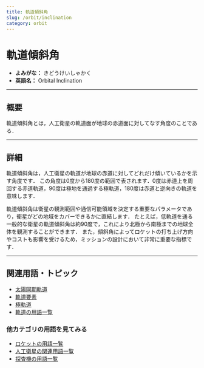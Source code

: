 ```yaml
---
title: 軌道傾斜角
slug: /orbit/inclination
category: orbit
---
```


# 軌道傾斜角

- **よみがな：** きどうけいしゃかく  
- **英語名：** Orbital Inclination  

---

## 概要

軌道傾斜角とは，人工衛星の軌道面が地球の赤道面に対してなす角度のことである．

---

## 詳細

軌道傾斜角は，人工衛星の軌道が地球の赤道に対してどれだけ傾いているかを示す角度です．
この角度は0度から180度の範囲で表されます．0度は赤道上を周回する赤道軌道，90度は極地を通過する極軌道，180度は赤道と逆向きの軌道を意味します．

軌道傾斜角は衛星の観測範囲や通信可能領域を決定する重要なパラメータであり，衛星がどの地域をカバーできるかに直結します．
たとえば，低軌道を通る一般的な衛星の軌道傾斜角は約90度で，これにより北極から南極までの地球全体を観測することができます．
また，傾斜角によってロケットの打ち上げ方向やコストも影響を受けるため，ミッションの設計において非常に重要な指標です．

---

## 関連用語・トピック

- [太陽同期軌道](/docs/orbit/sun-synchronous-orbit)
- [軌道要素](/docs/orbit/orbital-elements)
- [極軌道](/docs/orbit/polar-orbit)
- [軌道の用語一覧](/docs/category/orbit)

### 他カテゴリの用語を見てみる
- [ロケットの用語一覧](/docs/category/rocket)
- [人工衛星の関連用語一覧](/docs/category/satellite)
- [探査機の用語一覧](/docs/category/explorer)
